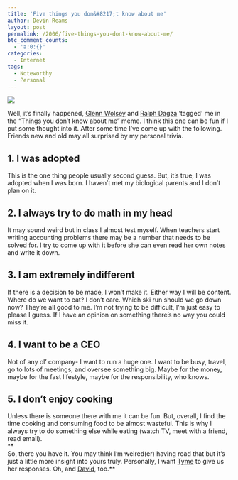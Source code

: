 ```yaml
---
title: 'Five things you don&#8217;t know about me'
author: Devin Reams
layout: post
permalink: /2006/five-things-you-dont-know-about-me/
btc_comment_counts:
  - 'a:0:{}'
categories:
  - Internet
tags:
  - Noteworthy
  - Personal
---
```

<img src="https://devin.rea.ms/wp-content/uploads/2006/12/five.jpg" align="center" />

Well, it&#8217;s finally happened, [Glenn Wolsey][1] and [Ralph Dagza][2] &#8216;tagged&#8217; me in the &#8220;Things you don&#8217;t know about me&#8221; meme. I think this one can be fun if I put some thought into it. After some time I&#8217;ve come up with the following. Friends new and old may all surprised by my personal trivia.

<!--more-->

## 1. I was adopted

This is the one thing people usually second guess. But, it&#8217;s true, I was adopted when I was born. I haven&#8217;t met my biological parents and I don&#8217;t plan on it.

## 2. I always try to do math in my head

It may sound weird but in class I almost test myself. When teachers start writing accounting problems there may be a number that needs to be solved for. I try to come up with it before she can even read her own notes and write it down.

## 3. I am extremely indifferent

If there is a decision to be made, I won&#8217;t make it. Either way I will be content. Where do we want to eat? I don&#8217;t care. Which ski run should we go down now? They&#8217;re all good to me. I&#8217;m not trying to be difficult, I&#8217;m just easy to please I guess. If I have an opinion on something there&#8217;s no way you could miss it.

## 4. I want to be a CEO

Not of any ol&#8217; company- I want to run a huge one. I want to be busy, travel, go to lots of meetings, and oversee something big. Maybe for the money, maybe for the fast lifestyle, maybe for the responsibility, who knows.

## 5. I don&#8217;t enjoy cooking

Unless there is someone there with me it can be fun. But, overall, I find the time cooking and consuming food to be almost wasteful. This is why I always try to do something else while eating (watch TV, meet with a friend, read email).  
**  
So, there you have it. You may think I&#8217;m weired(er) having read that but it&#8217;s just a little more insight into yours truly. Personally, I want [Tyme][3] to give us her responses. Oh, and [David][4], too.**

 [1]: http://www.glennwolsey.com/2006/12/23/blog-tag-5-things-you-didnt-know-about-me/
 [2]: http://ralphdagza.com/2006/12/26/five-things-you-dont-know-about-me/
 [3]: http://nottoogeeky.com/
 [4]: http://coloradostartups.com/2006/12/21/if-its-not-christmas-yet-mom-thinks-youre-a-workaholic-too/